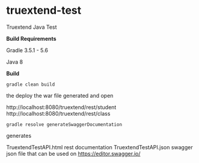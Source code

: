 # truextend-test
Truextend Java Test

**Build Requirements**

Gradle 3.5.1 - 5.6

Java 8



**Build**

`gradle clean build`

the deploy the war file generated and open

http://localhost:8080/truextend/rest/student
http://localhost:8080/truextend/rest/class

`gradle resolve generateSwaggerDocumentation`

 generates
 
 TruextendTestAPI.html rest documentation
 TruextendTestAPI.json swagger json file that can be used on https://editor.swagger.io/ 

